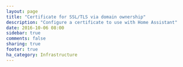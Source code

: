 ```yaml
---
layout: page
title: "Certificate for SSL/TLS via domain ownership"
description: "Configure a certificate to use with Home Assistant"
date: 2016-10-06 08:00
sidebar: true
comments: false
sharing: true
footer: true
ha_category: Infrastructure
---
```


